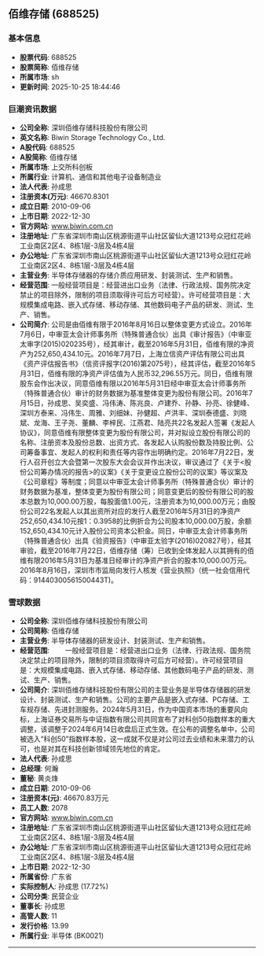 ## 佰维存储 (688525)

### 基本信息

- **股票代码**: 688525
- **股票简称**: 佰维存储
- **所属市场**: sh
- **更新时间**: 2025-10-25 18:44:46

### 巨潮资讯数据

- **公司全称**: 深圳佰维存储科技股份有限公司
- **英文名称**: Biwin Storage Technology Co., Ltd.
- **A股代码**: 688525
- **A股简称**: 佰维存储
- **所属市场**: 上交所科创板
- **所属行业**: 计算机、通信和其他电子设备制造业
- **法人代表**: 孙成思
- **注册资本(万元)**: 46670.8301
- **成立日期**: 2010-09-06
- **上市日期**: 2022-12-30
- **官方网站**: www.biwin.com.cn
- **注册地址**: 广东省深圳市南山区桃源街道平山社区留仙大道1213号众冠红花岭工业南区2区4、8栋1层-3层及4栋4层
- **办公地址**: 广东省深圳市南山区桃源街道平山社区留仙大道1213号众冠红花岭工业南区2区4、8栋1层-3层及4栋4层
- **主营业务**: 半导体存储器的存储介质应用研发、封装测试、生产和销售。
- **经营范围**: 一般经营项目是：经营进出口业务（法律、行政法规、国务院决定禁止的项目除外，限制的项目须取得许可后方可经营）。许可经营项目是：大规模集成电路、嵌入式存储、移动存储、其他数码电子产品的研发、测试、生产、销售。
- **公司简介**: 公司是由佰维有限于2016年8月16日以整体变更方式设立。2016年7月6日，中审亚太会计师事务所（特殊普通合伙）出具《审计报告》（中审亚太审字(2015)020235号），经其审计，截至2016年5月31日，佰维有限的净资产为252,650,434.10元。2016年7月7日，上海立信资产评估有限公司出具《资产评估报告书》（信资评报字(2016)第2075号），经其评估，截至2016年5月31日，佰维有限的净资产评估值为人民币32,296.55万元。同日，佰维有限股东会作出决议，同意佰维有限以2016年5月31日经中审亚太会计师事务所（特殊普通合伙）审计的财务数据为基准整体变更为股份有限公司。2016年7月15日，孙成思、吴奕盛、冯伟涛、陈兆良、卢建乔、孙静、孙亮、徐健峰、深圳方泰来、冯伟生、周雅、刘细妹、孙健超、卢洪丰、深圳泰德盛、刘晓斌、龙海、王子尧、董麟、李梓民、江燕君、陆亮共22名发起人签署《发起人协议》，同意佰维有限整体变更为股份有限公司，并对拟设立股份有限公司的名称、注册资本及股份总数、出资方式、各发起人认购股份数及持股比例、公司筹备事宜、发起人的权利和责任等内容作出明确约定。2016年7月22日，发行人召开创立大会暨第一次股东大会会议并作出决议，审议通过了《关于<股份公司筹办情况的报告>的议案》《关于变更设立股份公司的议案》等议案及《公司章程》等制度；同意以中审亚太会计师事务所（特殊普通合伙）审计的财务数据为基准，整体变更为股份有限公司；同意变更后的股份有限公司的股本总数为10,000.00万股，每股面值1.00元，注册资本为10,000.00万元；由股份公司22名发起人以其出资所对应的发行人截至2016年5月31日的净资产252,650,434.10元按1：0.3958的比例折合为公司股本10,000.00万股，余额152,650,434.10元计入股份公司资本公积金。同日，中审亚太会计师事务所（特殊普通合伙）出具《验资报告》（中审亚太验字(2016)020827号），经其审验，截至2016年7月22日，佰维存储（筹）已收到全体发起人以其拥有的佰维有限2016年5月31日为基准日经审计的净资产折合的股本10,000.00万元。2016年8月16日，深圳市市监局向发行人核发《营业执照》（统一社会信用代码：91440300561500443T)。

### 雪球数据

- **公司全称**: 深圳佰维存储科技股份有限公司
- **公司简称**: 佰维存储
- **主营业务**: 半导体存储器的研发设计、封装测试、生产和销售。
- **经营范围**: 　　一般经营项目是：经营进出口业务（法律、行政法规、国务院决定禁止的项目除外，限制的项目须取得许可后方可经营）。许可经营项目是：大规模集成电路、嵌入式存储、移动存储、其他数码电子产品的研发、测试、生产、销售。
- **公司简介**: 深圳佰维存储科技股份有限公司的主营业务是半导体存储器的研发设计、封装测试、生产和销售。公司的主要产品是嵌入式存储、PC存储、工车规存储、先进封测服务。2024年5月31日，作为中国资本市场的重要风向标，上海证券交易所与中证指数有限公司共同宣布了对科创50指数样本的重大调整，该调整于2024年6月14日收盘后正式生效。在公布的调整名单中，公司被选入“科创50”指数样本股，这一成就不仅是对公司过去业绩和未来潜力的认可，也是对其在科技创新领域领先地位的肯定。
- **法人代表**: 孙成思
- **总经理**: 何瀚
- **董秘**: 黄炎烽
- **成立日期**: 2010-09-06
- **注册资本(元)**: 46670.83万元
- **员工人数**: 2078
- **官方网站**: www.biwin.com.cn
- **注册地址**: 广东省深圳市南山区桃源街道平山社区留仙大道1213号众冠红花岭工业南区2区4、8栋1层-3层及4栋4层
- **办公地址**: 广东省深圳市南山区桃源街道平山社区留仙大道1213号众冠红花岭工业南区2区4、8栋1层-3层及4栋4层
- **上市日期**: 2022-12-30
- **所属省份**: 广东省
- **实际控制人**: 孙成思 (17.72%)
- **公司分类**: 民营企业
- **董事长**: 孙成思
- **高管人数**: 11
- **发行价格**: 13.99
- **所属行业**: 半导体 (BK0021)

---